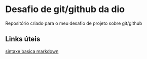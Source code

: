 # Desafio de git/github da dio
Repositório criado para o meu desafio de projeto sobre git/github

## Links úteis
[sintaxe basica markdown](https://www.markdownguide.org/basic-syntax/)
